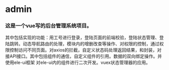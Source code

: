 # admin

### 这是一个vue写的后台管理系统项目。
其中包括实现的功能：用工号进行登录，登陆页面的前端校验，登陆状态管理、登陆跳转。动态导航路由的处理，模块内的增删改查等操作、对权限的控制，通过权限控制访问不同页面。对axios的拦截，自定义状态码处理返回结果，和封装，对接API接口。其中包括组件的通信，自定义组件的引用。数据的双向绑定操作。并使用ele-ui框架 对ele-ui内的组件进行二次开发。vuex状态管理器的应用。

